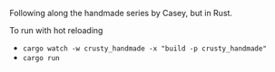 Following along the handmade series by Casey, but in Rust.

To run with hot reloading
- `cargo watch -w crusty_handmade -x "build -p crusty_handmade"`
- `cargo run`
